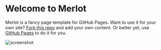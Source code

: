 # Welcome to Merlot

Merlot is a fancy page template for GitHub Pages. Want to use it for your own site? [Fork this repo](https://github.com/cameronmcefee/merlot/fork_select) and add your own content. Or better yet, use [GitHub Pages](http://pages.github.com) to do it for you.

![screenshot](http://f.cl.ly/items/0Z061j1n293L3I1X350j/Screen%20Shot%202012-04-02%20at%2011.24.15%20AM.png)